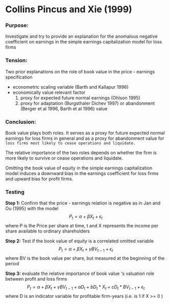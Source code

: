 # Collins Pincus and Xie (1999)

### Purpose:

Investigate and try to provide an explanation for the anomalous negative coefficient on earnings in the simple earnings capitalization model for loss firms

### Tension:

Two prior explanations on the role of book value in the price - earnings specification

- econometric scaling variable (Barth and Kallapur 1996)
- economically value relevant factor
  1. proxy for expected future normal earnings (Ohlson 1995)
  2. proxy for adaptation  (Burgsthaler Dichev 1997) or abandonment (Berger et al 1996, Barth et al 1996) value

### Conclusion:

Book value plays both roles. It serves as a proxy for future expected normal earnings for loss firms in general and as a proxy for abandonment value for `loss firms most likely to cease operations and liquidate.` 

The relative importance of the two roles depends on whether the firm is more likely to survive or cease operations and liquidate. 

Omitting the book value of equity in the simple earnings capitalization model induces a downward bias in the earnings coefficient for loss firms and upward bias for profit firms.

### Testing

**Step 1:** Confirm that the price - earnings relation is negative as in Jan and Ou (1995) with the model
$$
P_t = \alpha + \beta X_t + \epsilon_t
$$
where P is the Price per share at time, t and X represents the income per share available to ordinary shareholders

**Step 2:** Test if the book value of equity is a correlated omitted variable
$$
P_t = \alpha + \beta X_t + \gamma BV_{t-1} + \epsilon_t
$$
where BV is the book value per share, but measured at the beginning of the period

**Step 3:** evaluate the relative importance of book value 's valuation role between profit and loss firms
$$
P_t = \alpha + \beta X_t + \gamma BV_{t-1} + a D_t + b D_t * X_t + c D_t * BV_{t-1} + \epsilon_t
$$
where D is an indicator variable for profitable firm-years (i.e. is 1 if X >= 0 )

